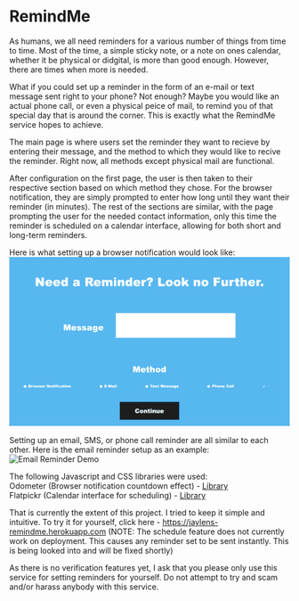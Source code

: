 # RemindMe
 
 As humans, we all need reminders for a various number of things from time to time. Most of the time, a simple sticky note, or a note on ones calendar, whether it be physical or didgital, is more than good enough. However, there are times when more is needed. 

 What if you could set up a reminder in the form of an e-mail or text message sent right to your phone? Not enough? Maybe you would like an actual phone call, or even a physical peice of mail, to remind you of that special day that is around the corner. This is exactly what the RemindMe service hopes to achieve. 

 The main page is where users set the reminder they want to recieve by entering their message, and the method to which they would like to recive the reminder. Right now, all methods except physical mail are functional.

 After configuration on the first page, the user is then taken to their respective section based on which method they chose. For the browser notification, they are simply prompted to enter how long until they want their reminder (in minutes). The rest of the sections are similar, with the page prompting the user for the needed contact information, only this time the reminder is scheduled on a calendar interface, allowing for both short and long-term reminders.

 Here is what setting up a browser notification would look like:
 ![Browser Notification Demo](static/resources/Pics_&_GIFS/RemindMeV2_Browser.gif)

 Setting up an email, SMS, or phone call reminder are all similar to each other. Here is the email reminder setup as an example:
 ![Email Reminder Demo](static/resources/Pics_&_GIFS/RemindMeV2_Email.gif)

 

 The following Javascript and CSS libraries were used:  
 Odometer (Browser notification countdown effect) - [Library](https://github.hubspot.com/odometer/)  
 Flatpickr (Calendar interface for scheduling) - [Library](https://github.com/flatpickr/flatpickr)  

 That is currently the extent of this project. I tried to keep it simple and intuitive. To try it for yourself, click here - https://jaylens-remindme.herokuapp.com (NOTE: The schedule feature does not currently work on deployment. This causes any reminder set to be sent instantly. This is being looked into and will be fixed shortly)

 As there is no verification features yet, I ask that you please only use this service for setting reminders for yourself. Do not attempt to try and scam and/or harass anybody with this service. 
